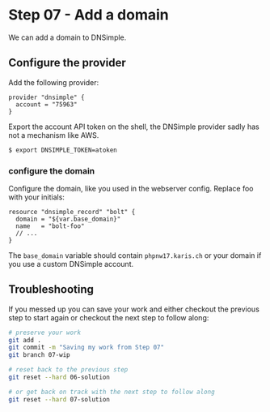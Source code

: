 # Step 07 - Add a domain

We can add a domain to DNSimple.

## Configure the provider

Add the following provider:

```hcl-terraform
provider "dnsimple" {
  account = "75963"
}
```

Export the account API token on the shell, the DNSimple provider sadly has not a mechanism like AWS.

```bash
$ export DNSIMPLE_TOKEN=atoken
```

### configure the domain

Configure the domain, like you used in the webserver config. Replace foo with your initials:

```hcl-terraform
resource "dnsimple_record" "bolt" {
  domain = "${var.base_domain}"
  name   = "bolt-foo"
  // ...
}
```

The `base_domain` variable should contain `phpnw17.karis.ch` or your domain if you use a custom DNSimple account.

## Troubleshooting

If you messed up you can save your work and either checkout the previous step to start again or checkout the next step to follow along:

```bash
# preserve your work
git add .
git commit -m "Saving my work from Step 07"
git branch 07-wip

# reset back to the previous step
git reset --hard 06-solution

# or get back on track with the next step to follow along
git reset --hard 07-solution
```
